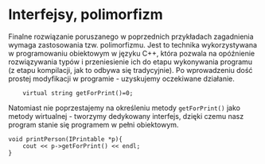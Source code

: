 # Interfejsy, polimorfizm

Finalne rozwiązanie poruszanego w poprzednich przykładach zagadnienia wymaga zastosowania tzw. polimorfizmu. Jest to technika wykorzystywana w programowaniu obiektowym w języku C++, która pozwala na opóźnienie rozwiązywania typów i przeniesienie ich do etapu wykonywania programu (z etapu kompilacji, jak to odbywa się tradycyjnie). Po wprowadzeniu dość prostej modyfikacji w programie - uzyskujemy oczekiwane działanie.

```
    virtual string getForPrint()=0;
```

Natomiast nie poprzestajemy na określeniu metody `getForPrint()` jako metody wirtualnej - tworzymy dedykowany interfejs, dzięki czemu nasz program stanie się programem w pełni obiektowym.

```
void printPerson(IPrintable *p){
    cout << p->getForPrint() << endl;
}
```